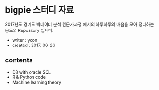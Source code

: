 # bigpie 스터디 자료
2017년도 경기도 빅데이터 분석 전문가과정 에서의 하루하루의 배움을 모아 정리하는 용도의 Repository 입니다.

- writer : yoon
- created : 2017. 06. 26

## contents
- DB with oracle SQL
- R & Python code
- Machine learning theory